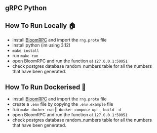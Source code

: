 ## gRPC Python

## How To Run Locally 🏠
- install [BloomRPC](https://github.com/bloomrpc/bloomrpc) and import the `rng.proto` file
- install python (im using 3.12)
- `make install`
- run `make run`
- open BloomRPC and run the function at `127.0.0.1:50051`
- check postgres database random_numbers table for all the numbers that have been generated.


## How To Run Dockerised 🧰
- install [BloomRPC](https://github.com/bloomrpc/bloomrpc) and import the `rng.proto` file
- create a `.env` file by copying the `.env.example` file
- run `make docker-run` || `docker-compose up --build -d`
- open BloomRPC and run the function at `127.0.0.1:50051`
- check postgres database random_numbers table for all the numbers that have been generated.

